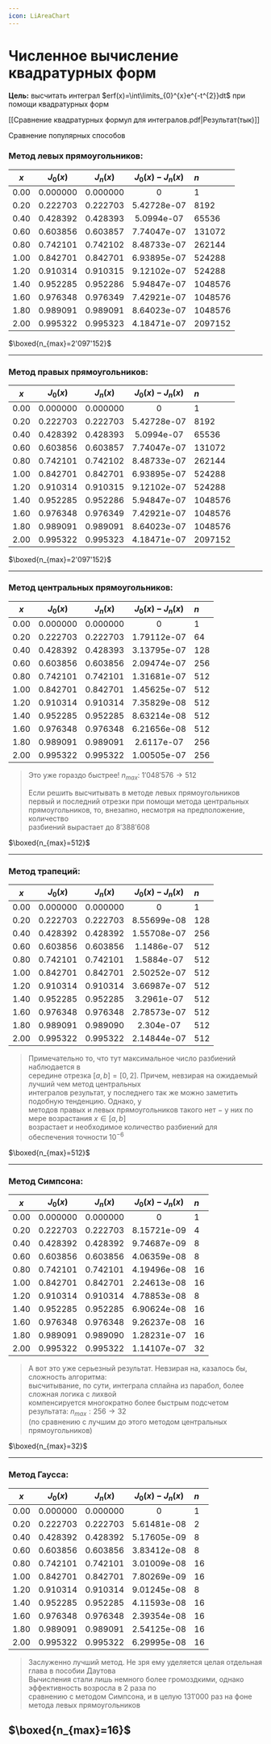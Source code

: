 ```yaml
---
icon: LiAreaChart
---
```

# Численное вычисление квадратурных форм  
  
**Цель:** высчитать интеграл $erf(x)=\int\limits_{0}^{x}e^{-t^{2}}dt$ при помощи квадратурных форм  

[[Сравнение квадратурных формул для интегралов.pdf|Результат(тык)]]


 Сравнение популярных способов  
  
### Метод левых прямоугольников:  
  
| $x$  | $J_0(x)$ | $J_n(x)$ | $J_0(x) - J_n(x)$ | $n$     |
|:----:|:--------:|:--------:|:-----------------:|:------- |
| 0.00 | 0.000000 | 0.000000 |         0         | 1       |
| 0.20 | 0.222703 | 0.222703 |    5.42728e-07    | 8192    |
| 0.40 | 0.428392 | 0.428393 |    5.0994e-07     | 65536   |
| 0.60 | 0.603856 | 0.603857 |    7.74047e-07    | 131072  |
| 0.80 | 0.742101 | 0.742102 |    8.48733e-07    | 262144  |
| 1.00 | 0.842701 | 0.842701 |    6.93895e-07    | 524288  |
| 1.20 | 0.910314 | 0.910315 |    9.12102e-07    | 524288  |
| 1.40 | 0.952285 | 0.952286 |    5.94847e-07    | 1048576 |
| 1.60 | 0.976348 | 0.976349 |    7.42921e-07    | 1048576 |
| 1.80 | 0.989091 | 0.989091 |    8.64023e-07    | 1048576 |
| 2.00 | 0.995322 | 0.995323 |    4.18471e-07    | 2097152 |
  
$\boxed{n_{max}=2'097'152}$  
  
---  
  
### Метод правых прямоугольников:  
  
| $x$  | $J_0(x)$ | $J_n(x)$ | $J_0(x) - J_n(x)$ | $n$     |
|:----:|:--------:|:--------:|:-----------------:|:------- |
| 0.00 | 0.000000 | 0.000000 |         0         | 1       |
| 0.20 | 0.222703 | 0.222703 |    5.42728e-07    | 8192    |
| 0.40 | 0.428392 | 0.428393 |    5.0994e-07     | 65536   |
| 0.60 | 0.603856 | 0.603857 |    7.74047e-07    | 131072  |
| 0.80 | 0.742101 | 0.742102 |    8.48733e-07    | 262144  |
| 1.00 | 0.842701 | 0.842701 |    6.93895e-07    | 524288  |
| 1.20 | 0.910314 | 0.910315 |    9.12102e-07    | 524288  |
| 1.40 | 0.952285 | 0.952286 |    5.94847e-07    | 1048576 |
| 1.60 | 0.976348 | 0.976349 |    7.42921e-07    | 1048576 |
| 1.80 | 0.989091 | 0.989091 |    8.64023e-07    | 1048576 |
| 2.00 | 0.995322 | 0.995323 |    4.18471e-07    | 2097152 |
  
$\boxed{n_{max}=2'097'152}$  
  
---  
  
### Метод центральных прямоугольников:  
  
| $x$  | $J_0(x)$ | $J_n(x)$ | $J_0(x) - J_n(x)$ | $n$ |
|:----:|:--------:|:--------:|:-----------------:|:--- |
| 0.00 | 0.000000 | 0.000000 |         0         | 1   |
| 0.20 | 0.222703 | 0.222703 |    1.79112e-07    | 64  |
| 0.40 | 0.428392 | 0.428393 |    3.13795e-07    | 128 |
| 0.60 | 0.603856 | 0.603856 |    2.09474e-07    | 256 | 
| 0.80 | 0.742101 | 0.742101 |    1.31681e-07    | 512 |
| 1.00 | 0.842701 | 0.842701 |    1.45625e-07    | 512 |
| 1.20 | 0.910314 | 0.910314 |    7.35829e-08    | 512 |
| 1.40 | 0.952285 | 0.952285 |    8.63214e-08    | 512 |
| 1.60 | 0.976348 | 0.976348 |    6.21656e-08    | 512 |
| 1.80 | 0.989091 | 0.989091 |    2.6117e-07     | 256 |
| 2.00 | 0.995322 | 0.995322 |    1.00505e-07    | 256 |
> Это уже гораздо быстрее! $n_{max}:~1'048'576 \to 512$  
>   
> Если решить высчитывать в методе левых прямоугольников первый и последний отрезки при помощи 
метода центральных прямоугольников, то, внезапно, несмотря на предположение, количество  
разбиений вырастает до $8'388'608$  
  
$\boxed{n_{max}=512}$  
  
---  
  
### Метод трапеций:  
  
| $x$  | $J_0(x)$ | $J_n(x)$ | $J_0(x) - J_n(x)$ | $n$ |
|:----:|:--------:|:--------:|:-----------------:|:--- |
| 0.00 | 0.000000 | 0.000000 |         0         | 1   |
| 0.20 | 0.222703 | 0.222703 |    8.55699e-08    | 128 |
| 0.40 | 0.428392 | 0.428392 |    1.55708e-07    | 256 |
| 0.60 | 0.603856 | 0.603856 |    1.1486e-07     | 512 |
| 0.80 | 0.742101 | 0.742101 |    1.5884e-07     | 512 | 
| 1.00 | 0.842701 | 0.842701 |    2.50252e-07    | 512 |
| 1.20 | 0.910314 | 0.910314 |    3.66987e-07    | 512 |
| 1.40 | 0.952285 | 0.952285 |    3.2961e-07     | 512 |
| 1.60 | 0.976348 | 0.976348 |    2.78573e-07    | 512 |
| 1.80 | 0.989091 | 0.989090 |     2.304e-07     | 512 |
| 2.00 | 0.995322 | 0.995322 |    2.14844e-07    | 512 |
  
> Примечательно то, что тут максимальное число разбиений наблюдается в  
середине отрезка $[a,b]=[0,2]$. Причем, невзирая на ожидаемый лучший чем метод центральных  
интегралов результат, у последнего так же можно заметить подобную тенденцию. Однако, у  
методов правых и левых прямоугольников такого нет $-$ у них по мере возрастания $x \in [a, b]$  
возрастает и необходимое количество разбиений для обеспечения точности $10^{-6}$  
  
$\boxed{n_{max}=512}$  
  
---  
  
### Метод Симпсона:  
  
| $x$  | $J_0(x)$ | $J_n(x)$ | $J_0(x) - J_n(x)$ | $n$ |
|:----:|:--------:|:--------:|:-----------------:|:--- |
| 0.00 | 0.000000 | 0.000000 |         0         | 1   |
| 0.20 | 0.222703 | 0.222703 |    8.15721e-09    | 4   |
| 0.40 | 0.428392 | 0.428392 |    9.74687e-09    | 8   |
| 0.60 | 0.603856 | 0.603856 |    4.06359e-08    | 8   |
| 0.80 | 0.742101 | 0.742101 |    4.19496e-08    | 16  |
| 1.00 | 0.842701 | 0.842701 |    2.24613e-08    | 16  | 
| 1.20 | 0.910314 | 0.910314 |    4.78853e-08    | 8   |
| 1.40 | 0.952285 | 0.952285 |    6.90624e-08    | 16  |
| 1.60 | 0.976348 | 0.976348 |    9.26237e-08    | 16  |
| 1.80 | 0.989091 | 0.989090 |    1.28231e-07    | 16  |
| 2.00 | 0.995322 | 0.995322 |    1.14107e-07    | 32  |
  
> А вот это уже серьезный результат. Невзирая на, казалось бы, сложность алгоритма:  
высчитывание, по сути, интеграла сплайна из парабол, более сложная логика с лихвой  
компенсируется многократно более быстрым подсчетом результата: $n_{max}: 256 \to 32$  
(по сравнению с лучшим до этого методом центральных прямоугольников)  
  
$\boxed{n_{max}=32}$  
  
---  
  
### Метод Гаусса:  
  
| $x$  | $J_0(x)$ | $J_n(x)$ | $J_0(x) - J_n(x)$ | $n$ |
|:----:|:--------:|:--------:|:-----------------:|:--- |
| 0.00 | 0.000000 | 0.000000 |         0         | 1   |
| 0.20 | 0.222703 | 0.222703 |    5.61481e-08    | 2   |
| 0.40 | 0.428392 | 0.428392 |    5.17605e-09    | 8   |
| 0.60 | 0.603856 | 0.603856 |    3.83412e-08    | 8   |
| 0.80 | 0.742101 | 0.742101 |    3.01009e-08    | 16  |
| 1.00 | 0.842701 | 0.842701 |    7.80269e-09    | 16  |
| 1.20 | 0.910314 | 0.910314 |    9.01245e-08    | 8   |
| 1.40 | 0.952285 | 0.952285 |    4.11593e-08    | 16  |
| 1.60 | 0.976348 | 0.976348 |    2.39354e-08    | 16  |
| 1.80 | 0.989091 | 0.989091 |    2.54125e-08    | 16  |
| 2.00 | 0.995322 | 0.995322 |    6.29995e-08    | 16  |
  
> Заслуженно лучший метод. Не зря ему уделяется целая отдельная глава в пособии Даутова  
Вычисления стали лишь немного более громоздкими, однако эффективность возросла в $2$ раза по  
сравнению с методом Симпсона, и в целую $131'000$ раз на фоне метода левых прямоугольников  
  
$\boxed{n_{max}=16}$  
---